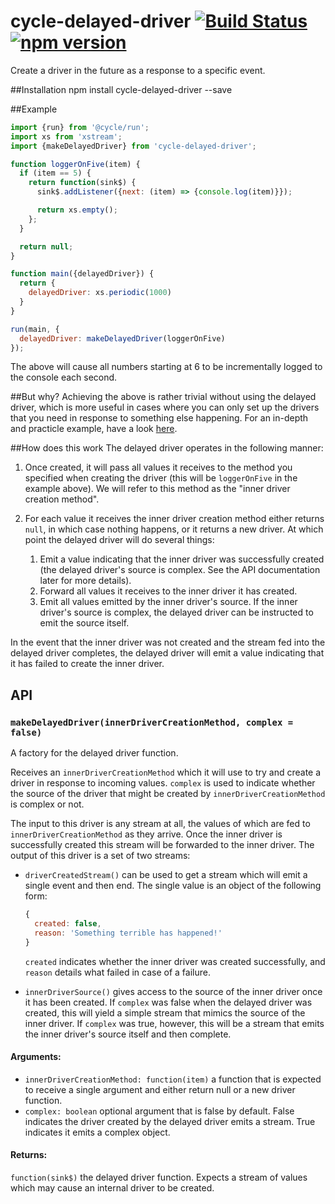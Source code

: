 # cycle-delayed-driver [![Build Status](https://travis-ci.org/cyclejs-community/cycle-delayed-driver.svg?branch=master)](https://travis-ci.org/cyclejs-community/cycle-delayed-driver) [![npm version](https://badge.fury.io/js/cycle-delayed-driver.svg)](https://badge.fury.io/js/cycle-delayed-driver)
Create a driver in the future as a response to a specific event.

##Installation
    npm install cycle-delayed-driver --save

##Example
```javascript
import {run} from '@cycle/run';
import xs from 'xstream';
import {makeDelayedDriver} from 'cycle-delayed-driver';

function loggerOnFive(item) {
  if (item == 5) {
    return function(sink$) {
      sink$.addListener({next: (item) => {console.log(item)}});

      return xs.empty();
    };
  }

  return null;
}

function main({delayedDriver}) {
  return {
    delayedDriver: xs.periodic(1000)
  }
}

run(main, {
  delayedDriver: makeDelayedDriver(loggerOnFive)
});
```

The above will cause all numbers starting at 6 to be incrementally logged to the console each second.

##But why?
Achieving the above is rather trivial without using the delayed driver, which is
more useful in cases where you can only set up the drivers that you need in
response to something else happening. For an in-depth and practicle example,
have a look [here](doc/USECASE.md).

##How does this work
The delayed driver operates in the following manner:

1. Once created, it will pass all values it receives to the method you specified
   when creating the driver (this will be `loggerOnFive` in the example above).
   We will refer to this method as the "inner driver creation method".

2. For each value it receives the inner driver creation method either returns
   `null`, in which case nothing happens, or it returns a new driver. At which
   point the delayed driver will do several things:

   1. Emit a value indicating that the inner driver was successfully created (the delayed driver's source is complex. See the API documentation later for more details).
   2. Forward all values it receives to the inner driver it has created.
   3. Emit all values emitted by the inner driver's source. If the inner driver's source is complex, the delayed driver can be instructed to emit the source itself.

In the event that the inner driver was not created and the stream fed into the delayed driver completes, the delayed driver will emit a value indicating that it has failed to create the inner driver.

## API

### `makeDelayedDriver(innerDriverCreationMethod, complex = false)`

A factory for the delayed driver function.

Receives an `innerDriverCreationMethod` which it will use to try and create a driver in response to incoming values. `complex` is used to indicate whether the source of the driver that might be created by `innerDriverCreationMethod` is complex or not.

The input to this driver is any stream at all, the values of which are fed to `innerDriverCreationMethod` as they arrive. Once the inner driver is successfully created this stream will be forwarded to the inner driver. The output of this driver is a set of two streams:

* `driverCreatedStream()` can be used to get a stream which will emit a single event and then end. The single value is an object of the following form:

  ```javascript
  {
    created: false,
    reason: 'Something terrible has happened!'
  }
  ```

  `created` indicates whether the inner driver was created successfully, and `reason` details what failed in case of a failure.

* `innerDriverSource()` gives access to the source of the inner driver once it has been created. If `complex` was false when the delayed driver was created, this will yield a simple stream that mimics the source of the inner driver. If `complex` was true, however, this will be a stream that emits the inner driver's source itself and then complete.

#### Arguments:

* `innerDriverCreationMethod: function(item)` a function that is expected to receive a single argument and either return null or a new driver function.
* `complex: boolean` optional argument that is false by default. False indicates the driver created by the delayed driver emits a stream. True indicates it emits a complex object.

#### Returns:

`function(sink$)` the delayed driver function. Expects a stream of values which may cause an internal driver to be created.
